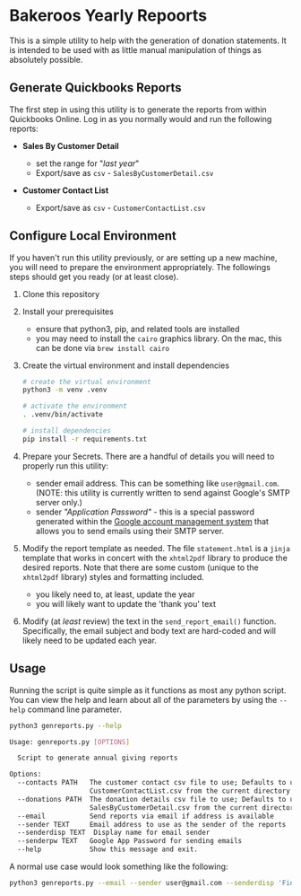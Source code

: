 # Bakeroos Yearly Repoorts

This is a simple utility to help with the generation of donation
statements. It is intended to be used with as little manual manipulation of things as absolutely possible.

## Generate Quickbooks Reports

The first step in using this utility is to generate the reports from within Quickbooks Online. Log in as you normally would and run the following reports:

- **Sales By Customer Detail**
    - set the range for "*last year*"
    - Export/save as `csv` - `SalesByCustomerDetail.csv`

- **Customer Contact List**
    - Export/save as `csv` - `CustomerContactList.csv`






## Configure Local Environment

If you haven't run this utility previously, or are setting up a new machine, you will need to prepare the environment appropriately. The followings steps should get you ready (or at least close).

1. Clone this repository

1. Install your prerequisites

   - ensure that python3, pip, and related tools are installed
   - you may need to install the `cairo` graphics library. On the mac, this can be done via `brew install cairo`

1. Create the virtual environment and install dependencies

    ```bash
    # create the virtual environment
    python3 -m venv .venv

    # activate the environment
    . .venv/bin/activate

    # install dependencies
    pip install -r requirements.txt
    ```

1. Prepare your Secrets. There are a handful of details you will need to properly run this utility:

   - sender email address. This can be something like `user@gmail.com`. (NOTE: this utility is currently written to send against Google's SMTP server only.)
   - sender *"Application Password"* - this is a special password generated within the [Google account management system](https://myaccount.google.com/u/3/apppasswords) that allows you to send emails using their SMTP server. 


1. Modify the report template as needed. The file `statement.html` is a `jinja` template that works in concert with the `xhtml2pdf` library to produce the desired reports. Note that there are some custom (unique to the `xhtml2pdf` library) styles and formatting included. 

   - you likely need to, at least, update the year
   - you will likely want to update the 'thank you' text

1. Modify (at *least* review) the text in the `send_report_email()` function. Specifically, the email subject and body text are hard-coded and will likely need to be updated each year.



## Usage

Running the script is quite simple as it functions as most any python script. You can view the help and learn about all of the parameters by using the `--help` command line parameter.

```bash
python3 genreports.py --help

Usage: genreports.py [OPTIONS]

  Script to generate annual giving reports

Options:
  --contacts PATH   The customer contact csv file to use; Defaults to using
                    CustomerContactList.csv from the current directory.
  --donations PATH  The donation details csv file to use; Defaults to using
                    SalesByCustomerDetail.csv from the current directory.
  --email           Send reports via email if address is available
  --sender TEXT     Email address to use as the sender of the reports
  --senderdisp TEXT  Display name for email sender
  --senderpw TEXT   Google App Password for sending emails
  --help            Show this message and exit.
```

A normal use case would look something like the following:

```bash
python3 genreports.py --email --sender user@gmail.com --senderdisp 'Financial Department' --senderpw myS3cr3t!
```
